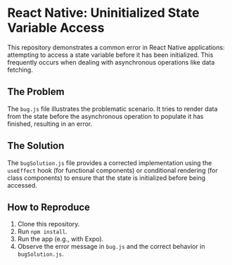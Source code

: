 # React Native: Uninitialized State Variable Access

This repository demonstrates a common error in React Native applications: attempting to access a state variable before it has been initialized.  This frequently occurs when dealing with asynchronous operations like data fetching.

## The Problem

The `bug.js` file illustrates the problematic scenario.  It tries to render data from the state before the asynchronous operation to populate it has finished, resulting in an error.

## The Solution

The `bugSolution.js` file provides a corrected implementation using the `useEffect` hook (for functional components) or conditional rendering (for class components) to ensure that the state is initialized before being accessed.

## How to Reproduce

1. Clone this repository.
2. Run `npm install`.
3. Run the app (e.g., with Expo).
4. Observe the error message in `bug.js` and the correct behavior in `bugSolution.js`.